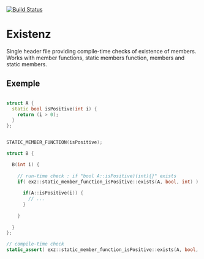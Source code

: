 [![Build Status](https://app.travis-ci.com/ThomasAUB/existenz.svg?branch=main)](https://travis-ci.com/ThomasAUB/existenz)



# Existenz


Single header file providing compile-time checks of existence of members.
Works with member functions, static members function, members and static members.


## Exemple

```cpp

struct A {
  static bool isPositive(int i) { 
    return (i > 0);
  }
};


STATIC_MEMBER_FUNCTION(isPositive);

struct B {

  B(int i) {
  
    // run-time check : if "bool A::isPositive)(int){}" exists
    if( exz::static_member_function_isPositive::exists(A, bool, int) ) { 
      
      if(A::isPositive(i)) {
        // ...
      }
      
    }
    
  }
};

// compile-time check
static_assert( exz::static_member_function_isPositive::exists(A, bool, int), "bool A::isPositive)(int){} doesn't exist");

```
